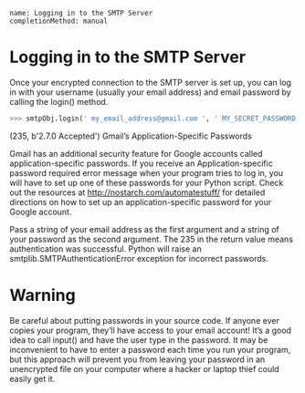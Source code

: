 ```ngMeta
name: Logging in to the SMTP Server
completionMethod: manual
```
# Logging in to the SMTP Server
Once your encrypted connection to the SMTP server is set up, you can log in with your username (usually your email address) and email password by calling the login() method.

```python
>>> smtpObj.login(' my_email_address@gmail.com ', ' MY_SECRET_PASSWORD ')
```
(235, b'2.7.0 Accepted')
Gmail’s Application-Specific Passwords

Gmail has an additional security feature for Google accounts called application-specific passwords. If you receive an Application-specific password required error message when your program tries to log in, you will have to set up one of these passwords for your Python script. Check out the resources at <span><a href="http://nostarch.com/automatestuff/">http://nostarch.com/automatestuff/</a></span> for detailed directions on how to set up an application-specific password for your Google account.

Pass a string of your email address as the first argument and a string of your password as the second argument. The 235 in the return value means authentication was successful. Python will raise an smtplib.SMTPAuthenticationError exception for incorrect passwords.

# Warning
Be careful about putting passwords in your source code. If anyone ever copies your program, they’ll have access to your email account! It’s a good idea to call input() and have the user type in the password. It may be inconvenient to have to enter a password each time you run your program, but this approach will prevent you from leaving your password in an unencrypted file on your computer where a hacker or laptop thief could easily get it.